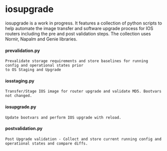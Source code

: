 # iosupgrade
iosupgrade is a work in progress. It features a collection of python scripts to help automate the image transfer and software upgrade process for IOS routers including the pre and post validation steps.
The collection uses Nornir, Napalm and Genie libraries.


#### prevalidation.py
    Prevalidate storage requirements and store baselines for running config and operational states prior
    to OS Staging and Upgrade
    
#### iosstaging.py
    Transfer/Stage IOS image for router upgrade and validate MD5. Bootvars not changed.
    
#### iosupgrade.py
    Update bootvars and perform IOS upgrade with reload.
    
#### postvalidation.py
    Post Upgrade validation - Collect and store current running config and operational states and compare diffs.
